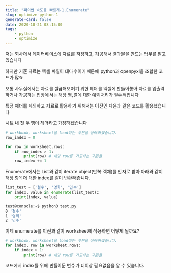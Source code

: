 ```yaml
---
title: "파이썬 속도를 빠르게-1.Enumerate"
slug: optimize-python-1
generate-card: false
date: 2020-10-21 08:15:00
tags:
    - python
    - optimize
---
```

저는 회사에서 데이터베이스에 자료를 저장하고, 가공해서 결과물을 만드는 업무를 맡고 있습니다

하지만 기존 자료는 엑셀 파일이 대다수이기 때문에 python과 openpyxl을 조합한 코드가 많죠

보통 사무실에서는 자료를 깔끔해보이기 위한 헤더를 엑셀에 만들어놓아 자료를 입출력하거나 가공하는 입장에서는 해당 행,렬에 대한 예외처리가 필수적입니다

특정 헤더를 제외하고 자료로 활용하기 위해서는 이전엔 다음과 같은 코드를 활용했습니다

시트 내 첫 두 행이 헤더라고 가정하겠습니다

```python
# workbook, worksheet을 load하는 부분을 생략하겠습니다.
row_index = 0

for row in worksheet.rows:
    if row_index > 1:
        print(row) # 해당 row를 가공하는 구문들
    row_index += 1
```

Enumerate에서는 List와 같이 iterate object(반복 객체)를 인자로 받아 아래와 같이 해당 항목에 대한 index를 같이 반환해줍니다.

```python
list_test = ['철수', '영희', '민수']
for index, value in enumerate(list_test):
    print(index, value)
```
```zsh
test@console:~$ python3 test.py
0 '철수'
1 '영희'
2 '민수'
```

이제 enumerate를 이전과 같이 worksheet에 적용하면 어떻게 될까요?

```python
# workbook, worksheet을 load하는 부분을 생략하겠습니다.
for index, row in worksheet.rows:
    if index > 1:
        print(row) # 해당 row를 가공하는 구문들
```

코드에서 index를 위해 만들어둔 변수가 더이상 필요없음을 알 수 있습니다.